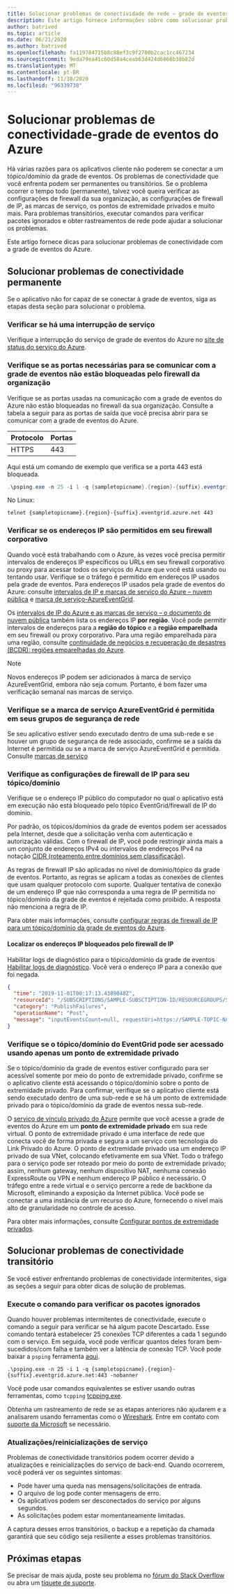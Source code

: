 ```yaml
---
title: Solucionar problemas de conectividade de rede – grade de eventos do Azure | Microsoft Docs
description: Este artigo fornece informações sobre como solucionar problemas de conectividade de rede com a grade de eventos do Azure.
author: batrived
ms.topic: article
ms.date: 06/21/2020
ms.author: batrived
ms.openlocfilehash: fa119784715b8c88ef3c9f2700b2cac1cc467234
ms.sourcegitcommit: 9eda79ea41c60d58a4ceab63d424d6866b38b82d
ms.translationtype: MT
ms.contentlocale: pt-BR
ms.lasthandoff: 11/30/2020
ms.locfileid: "96339738"
---
```

# <a name="troubleshoot-connectivity-issues---azure-event-grid"></a>Solucionar problemas de conectividade-grade de eventos do Azure

Há várias razões para os aplicativos cliente não poderem se conectar a um tópico/domínio da grade de eventos. Os problemas de conectividade que você enfrenta podem ser permanentes ou transitórios. Se o problema ocorrer o tempo todo (permanente), talvez você queira verificar as configurações de firewall da sua organização, as configurações de firewall de IP, as marcas de serviço, os pontos de extremidade privados e muito mais. Para problemas transitórios, executar comandos para verificar pacotes ignorados e obter rastreamentos de rede pode ajudar a solucionar os problemas.

Este artigo fornece dicas para solucionar problemas de conectividade com a grade de eventos do Azure.

## <a name="troubleshoot-permanent-connectivity-issues"></a>Solucionar problemas de conectividade permanente

Se o aplicativo não for capaz de se conectar à grade de eventos, siga as etapas desta seção para solucionar o problema.

### <a name="check-if-theres-a-service-outage"></a>Verificar se há uma interrupção de serviço

Verifique a interrupção do serviço de grade de eventos do Azure no [site de status do serviço do Azure](https://azure.microsoft.com/status/).

### <a name="check-if-the-ports-required-to-communicate-with-event-grid-arent-blocked-by-organizations-firewall"></a>Verifique se as portas necessárias para se comunicar com a grade de eventos não estão bloqueadas pelo firewall da organização

Verifique se as portas usadas na comunicação com a grade de eventos do Azure não estão bloqueadas no firewall da sua organização. Consulte a tabela a seguir para as portas de saída que você precisa abrir para se comunicar com a grade de eventos do Azure.

| Protocolo | Portas |
| -------- | ----- |
| HTTPS    | 443   |

Aqui está um comando de exemplo que verifica se a porta 443 está bloqueada.

```powershell
.\psping.exe -n 25 -i 1 -q {sampletopicname}.{region}-{suffix}.eventgrid.azure.net:443 -nobanner
```

No Linux:

```shell
telnet {sampletopicname}.{region}-{suffix}.eventgrid.azure.net 443
```

### <a name="verify-that-ip-addresses-are-allowed-in-your-corporate-firewall"></a>Verificar se os endereços IP são permitidos em seu firewall corporativo

Quando você está trabalhando com o Azure, às vezes você precisa permitir intervalos de endereços IP específicos ou URLs em seu firewall corporativo ou proxy para acessar todos os serviços do Azure que você está usando ou tentando usar. Verifique se o tráfego é permitido em endereços IP usados pela grade de eventos. Para endereços IP usados pela grade de eventos do Azure: consulte [intervalos de IP e marcas de serviço do Azure – nuvem pública](https://www.microsoft.com/download/details.aspx?id=56519) e [marca de serviço-AzureEventGrid](network-security.md#service-tags).

Os [intervalos de IP do Azure e as marcas de serviço – o documento de nuvem pública](https://www.microsoft.com/download/details.aspx?id=56519) também lista os endereços IP **por região**. Você pode permitir intervalos de endereços para a **região do tópico** e a **região emparelhada** em seu firewall ou proxy corporativo. Para uma região emparelhada para uma região, consulte [continuidade de negócios e recuperação de desastres (BCDR): regiões emparelhadas do Azure](../best-practices-availability-paired-regions.md). 

> [!NOTE]
> Novos endereços IP podem ser adicionados à marca de serviço AzureEventGrid, embora não seja comum. Portanto, é bom fazer uma verificação semanal nas marcas de serviço.

### <a name="verify-that-azureeventgrid-service-tag-is-allowed-in-your-network-security-groups"></a>Verifique se a marca de serviço AzureEventGrid é permitida em seus grupos de segurança de rede

Se seu aplicativo estiver sendo executado dentro de uma sub-rede e se houver um grupo de segurança de rede associado, confirme se a saída da Internet é permitida ou se a marca de serviço AzureEventGrid é permitida. Consulte [marcas de serviço](../virtual-network/service-tags-overview.md)

### <a name="check-the-ip-firewall-settings-for-your-topicdomain"></a>Verifique as configurações de firewall de IP para seu tópico/domínio

Verifique se o endereço IP público do computador no qual o aplicativo está em execução não está bloqueado pelo tópico EventGrid/firewall de IP do domínio.

Por padrão, os tópicos/domínios da grade de eventos podem ser acessados pela Internet, desde que a solicitação venha com autenticação e autorização válidas. Com o firewall de IP, você pode restringir ainda mais a um conjunto de endereços IPv4 ou intervalos de endereços IPv4 na notação [CIDR (roteamento entre domínios sem classificação)](https://en.wikipedia.org/wiki/Classless_Inter-Domain_Routing).

As regras de firewall IP são aplicadas no nível de domínio/tópico da grade de eventos. Portanto, as regras se aplicam a todas as conexões de clientes que usam qualquer protocolo com suporte. Qualquer tentativa de conexão de um endereço IP que não corresponda a uma regra de IP permitida no tópico/domínio da grade de eventos é rejeitada como proibido. A resposta não menciona a regra de IP.

Para obter mais informações, consulte [configurar regras de firewall de IP para um tópico/domínio da grade de eventos do Azure](configure-firewall.md).

#### <a name="find-the-ip-addresses-blocked-by-ip-firewall"></a>Localizar os endereços IP bloqueados pelo firewall de IP

Habilitar logs de diagnóstico para o tópico/domínio da grade de eventos [Habilitar logs de diagnóstico](enable-diagnostic-logs-topic.md#enable-diagnostic-logs-for-a-custom-topic). Você verá o endereço IP para a conexão que foi negada.

```json
{
  "time": "2019-11-01T00:17:13.4389048Z",
  "resourceId": "/SUBSCRIPTIONS/SAMPLE-SUBSCTIPTION-ID/RESOURCEGROUPS/SAMPLE-RESOURCEGROUP-NAME/PROVIDERS/MICROSOFT.EVENTGRID/TOPICS/SAMPLE-TOPIC-NAME",
  "category": "PublishFailures",
  "operationName": "Post",
  "message": "inputEventsCount=null, requestUri=https://SAMPLE-TOPIC-NAME.region-suffix.eventgrid.azure.net/api/events, publisherInfo=PublisherInfo(category=User, inputSchema=EventGridEvent, armResourceId=/SUBSCRIPTIONS/SAMPLE-SUBSCTIPTION-ID/RESOURCEGROUPS/SAMPLE-RESOURCEGROUP-NAME/PROVIDERS/MICROSOFT.EVENTGRID/TOPICS/SAMPLE-TOPIC-NAME), httpStatusCode=Forbidden, errorType=ClientIPRejected, errorMessage=Publishing to SAMPLE-TOPIC-NAME.{region}-{suffix}.EVENTGRID.AZURE.NET by client {clientIp} is rejected due to IpAddress filtering rules."
}
```

### <a name="check-if-the-eventgrid-topicdomain-can-be-accessed-using-only-a-private-endpoint"></a>Verifique se o tópico/domínio do EventGrid pode ser acessado usando apenas um ponto de extremidade privado

Se o tópico/domínio da grade de eventos estiver configurado para ser acessível somente por meio do ponto de extremidade privado, confirme se o aplicativo cliente está acessando o tópico/domínio sobre o ponto de extremidade privado. Para confirmar, verifique se o aplicativo cliente está sendo executado dentro de uma sub-rede e se há um ponto de extremidade privado para o tópico/domínio da grade de eventos nessa sub-rede.

O [serviço de vínculo privado do Azure](../private-link/private-link-overview.md) permite que você acesse a grade de eventos do Azure em um **ponto de extremidade privado** em sua rede virtual. O ponto de extremidade privado é uma interface de rede que conecta você de forma privada e segura a um serviço com tecnologia do Link Privado do Azure. O ponto de extremidade privado usa um endereço IP privado de sua VNet, colocando efetivamente em sua VNet. Todo o tráfego para o serviço pode ser roteado por meio do ponto de extremidade privado; assim, nenhum gateway, nenhum dispositivo NAT, nenhuma conexão ExpressRoute ou VPN e nenhum endereço IP público é necessário. O tráfego entre a rede virtual e o serviço percorre a rede de backbone da Microsoft, eliminando a exposição da Internet pública. Você pode se conectar a uma instância de um recurso do Azure, fornecendo o nível mais alto de granularidade no controle de acesso.

Para obter mais informações, consulte [Configurar pontos de extremidade privados](configure-private-endpoints.md).

## <a name="troubleshoot-transient-connectivity-issues"></a>Solucionar problemas de conectividade transitório

Se você estiver enfrentando problemas de conectividade intermitentes, siga as seções a seguir para obter dicas de solução de problemas.

### <a name="run-the-command-to-check-dropped-packets"></a>Execute o comando para verificar os pacotes ignorados

Quando houver problemas intermitentes de conectividade, execute o comando a seguir para verificar se há algum pacote Descartado. Esse comando tentará estabelecer 25 conexões TCP diferentes a cada 1 segundo com o serviço. Em seguida, você pode verificar quantos deles foram bem-sucedidos/com falha e também ver a latência de conexão TCP. Você pode baixar a `psping` ferramenta [aqui](/sysinternals/downloads/psping).

```shell
.\psping.exe -n 25 -i 1 -q {sampletopicname}.{region}-{suffix}.eventgrid.azure.net:443 -nobanner
```

Você pode usar comandos equivalentes se estiver usando outras ferramentas, como `tcpping` [tcpping.exe](https://www.elifulkerson.com/projects/tcping.php).

Obtenha um rastreamento de rede se as etapas anteriores não ajudarem e a analisarem usando ferramentas como o [Wireshark](https://www.wireshark.org/). Entre em contato com [suporte da Microsoft](https://support.microsoft.com/) se necessário.

### <a name="service-upgradesrestarts"></a>Atualizações/reinicializações de serviço

Problemas de conectividade transitórios podem ocorrer devido a atualizações e reinicializações do serviço de back-end. Quando ocorrerem, você poderá ver os seguintes sintomas:

- Pode haver uma queda nas mensagens/solicitações de entrada.
- O arquivo de log pode conter mensagens de erro.
- Os aplicativos podem ser desconectados do serviço por alguns segundos.
- As solicitações podem estar momentaneamente limitadas.

A captura desses erros transitórios, o backup e a repetição da chamada garantirá que seu código seja resiliente a esses problemas transitórios.

## <a name="next-steps"></a>Próximas etapas

Se precisar de mais ajuda, poste seu problema no [fórum do Stack Overflow](https://stackoverflow.com/questions/tagged/azure-eventgrid) ou abra um [tíquete de suporte](https://azure.microsoft.com/support/options/).